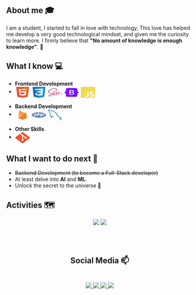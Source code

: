 ## About me :mortar_board:

I am a student, I started to fall in love with technology, This love has helped me develop a very good technological mindset, and given me the curiosity to learn more. I firmly believe that **"No amount of knowledge is enough knowledge"**. 🧠

## What I know :computer:
- **Frontend Development**
- <div>
  <img align="center" alt="HTML" height="30" width="40" src="https://raw.githubusercontent.com/devicons/devicon/master/icons/html5/html5-original.svg">
  <img align="center" alt="CSS" height="30" width="40" src="https://raw.githubusercontent.com/devicons/devicon/master/icons/css3/css3-original.svg">
  <img align="center" alt="CSS" height="30" width="40" src="https://raw.githubusercontent.com/devicons/devicon/master/icons/sass/sass-original.svg">
  <img align="center" alt="Bootstrap" height="30" width="40" src="https://raw.githubusercontent.com/devicons/devicon/master/icons/bootstrap/bootstrap-original.svg">
  <img align="center" alt="Rafa-Js" height="30" width="40" src="https://raw.githubusercontent.com/devicons/devicon/master/icons/javascript/javascript-plain.svg">
</div>

- **Backend Development**
- <div>
  <img align="center" alt="Js" height="30" width="40" src="https://raw.githubusercontent.com/devicons/devicon/master/icons/firebase/firebase-plain.svg">
  <img align="center" alt="PHP" height="30" width="40" src="https://raw.githubusercontent.com/devicons/devicon/master/icons/php/php-plain.svg">
  <img align="center" alt="mysql" height="30" width="40" src="https://raw.githubusercontent.com/devicons/devicon/master/icons/mysql/mysql-plain.svg">
</div>

- **Other Skills**
- <div>
  <img align="center" alt="Git" height="30" width="40" src="https://raw.githubusercontent.com/devicons/devicon/master/icons/git/git-original.svg">
</div>

## What I want to do next :thinking:
- ~~Backend Development (to become a Full-Stack developer)~~
- At least delve into **AI** and **ML**.
- Unlock the secret to the universe :rofl:

<!--
<div align="center">
  <a href="https://github.com/alinasserhassanein/TemplateOne" target="_blank">  <img width="49%" src="https://github-readme-stats.vercel.app/api/pin/?username=alinasserhassanein&repo=TemplateOne&bg_color=30,e96443,904e95&title_color=fff&text_color=fff&include_all_commits=true&count_private=true&hide_border=1&border_radius=5"/></a>
  <a href="https://github.com/alinasserhassanein/TemplateTwo" target="_blank">  <img width="49%" src="https://github-readme-stats.vercel.app/api/pin/?username=alinasserhassanein&repo=TemplateTwo&bg_color=30,904e95,e96443&title_color=fff&text_color=fff&include_all_commits=true&count_private=true&hide_border=1&border_radius=5"/></a>
  <a href="https://github.com/alinasserhassanein/Superman" target="_blank">  <img width="49%" src="https://github-readme-stats.vercel.app/api/pin/?username=alinasserhassanein&repo=Superman&bg_color=30,e96443,904e95&title_color=fff&text_color=fff&include_all_commits=true&count_private=true&hide_border=1&border_radius=5"/></a>
  <a href="https://github.com/alinasserhassanein/alinasserhassanein" target="_blank">  <img width="49%" src="https://github-readme-stats.vercel.app/api/pin/?username=alinasserhassanein&repo=alinasserhassanein&bg_color=30,904e95,e96443&title_color=fff&text_color=fff&include_all_commits=true&count_private=true&hide_border=1&border_radius=5"/></a>
</div> 
-->

## Activities 🗺️
<div align="center">
  <img width="44.5%" src="https://github-readme-stats.vercel.app/api?username=alinasserhassanein&show_icons=true&bg_color=30,08203e,557c93&title_color=fff&text_color=fff&include_all_commits=true&count_private=true&hide_border=true&border_radius=5"/>
  <img width="53.5%" src="https://github-readme-stats.vercel.app/api/top-langs/?username=alinasserhassanein&layout=compact&langs_count=7&bg_color=30,557c93,08203e&title_color=fff&text_color=fff&hide_border=true&border_radius=5"/>
</div>

<br><br>

## <p align="center">Social Media :mailbox:</p>

<br>

<div align="center">
  <a href="https://instagram.com/alinasserhassanein">
   <img src="https://img.shields.io/badge/-Instagram-%23E4405F?style=for-the-badge&logo=instagram&logoColor=white" target="_blank">
  </a>
  <a href="https://twitter.com/alinasserali_">
   <img src="https://img.shields.io/badge/-Twitter-%230090B5?style=for-the-badge&logo=twitter&logoColor=white" target="_blank">
  </a> 
  <a href="https://www.linkedin.com/in/ali-nasser-0080b923b/">
   <img src="https://img.shields.io/badge/-LinkedIn-%230077B5?style=for-the-badge&logo=linkedin&logoColor=white" target="_blank">
  </a> 
  <a href = "mailto:alinasserhassanein@gmail.com">
   <img src="https://img.shields.io/badge/-Gmail-%23333?style=for-the-badge&logo=gmail&logoColor=white" target="_blank">
  </a> 
</div>
